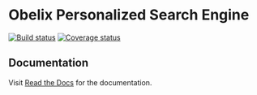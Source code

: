 # Obelix Personalized Search Engine

[![Build status](https://ci.frigg.io/badges/frecar/obelix/)](https://ci.frigg.io/frecar/obelix/last/) [![Coverage status](https://ci.frigg.io/badges/coverage/frecar/obelix/)](https://ci.frigg.io/frecar/obelix/last/)


## Documentation

Visit [Read the Docs](http://obelix.readthedocs.org/en/latest/) for the documentation.
